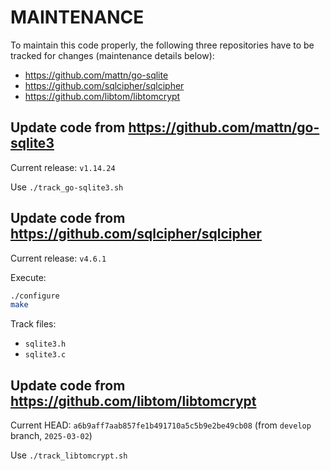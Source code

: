 # MAINTENANCE

To maintain this code properly, the following three repositories have to be
tracked for changes (maintenance details below):

- https://github.com/mattn/go-sqlite
- https://github.com/sqlcipher/sqlcipher
- https://github.com/libtom/libtomcrypt

## Update code from https://github.com/mattn/go-sqlite3

Current release: `v1.14.24`

Use `./track_go-sqlite3.sh`

## Update code from https://github.com/sqlcipher/sqlcipher

Current release: `v4.6.1`

Execute:

```bash
./configure
make
```

Track files:

- `sqlite3.h`
- `sqlite3.c`

## Update code from https://github.com/libtom/libtomcrypt

Current HEAD: `a6b9aff7aab857fe1b491710a5c5b9e2be49cb08`
(from `develop` branch, `2025-03-02`)

Use `./track_libtomcrypt.sh`
